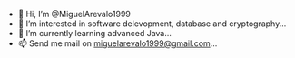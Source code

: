 - 👋 Hi, I’m @MiguelArevalo1999
- 👀 I’m interested in software delevopment, database and cryptography...
- 🌱 I’m currently learning advanced Java...
- 📫 Send me mail on miguelarevalo1999@gmail.com...

<!---
MiguelArevalo1999/MiguelArevalo1999 is a ✨ special ✨ repository because its `README.md` (this file) appears on your GitHub profile.
You can click the Preview link to take a look at your changes.
--->
